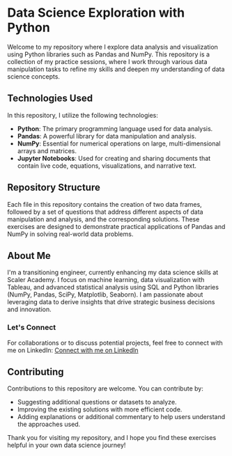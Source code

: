 # Data Science Exploration with Python

Welcome to my repository where I explore data analysis and visualization using Python libraries such as Pandas and NumPy. This repository is a collection of my practice sessions, where I work through various data manipulation tasks to refine my skills and deepen my understanding of data science concepts.

## Technologies Used

In this repository, I utilize the following technologies:

- **Python**: The primary programming language used for data analysis.
- **Pandas**: A powerful library for data manipulation and analysis.
- **NumPy**: Essential for numerical operations on large, multi-dimensional arrays and matrices.
- **Jupyter Notebooks**: Used for creating and sharing documents that contain live code, equations, visualizations, and narrative text.

## Repository Structure

Each file in this repository contains the creation of two data frames, followed by a set of questions that address different aspects of data manipulation and analysis, and the corresponding solutions. These exercises are designed to demonstrate practical applications of Pandas and NumPy in solving real-world data problems.

## About Me

I'm a transitioning engineer, currently enhancing my data science skills at Scaler Academy. I focus on machine learning, data visualization with Tableau, and advanced statistical analysis using SQL and Python libraries (NumPy, Pandas, SciPy, Matplotlib, Seaborn). I am passionate about leveraging data to derive insights that drive strategic business decisions and innovation.

### Let's Connect

For collaborations or to discuss potential projects, feel free to connect with me on LinkedIn:
[Connect with me on LinkedIn](https://www.linkedin.com/in/yourprofile)

## Contributing

Contributions to this repository are welcome. You can contribute by:

- Suggesting additional questions or datasets to analyze.
- Improving the existing solutions with more efficient code.
- Adding explanations or additional commentary to help users understand the approaches used.

Thank you for visiting my repository, and I hope you find these exercises helpful in your own data science journey!